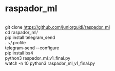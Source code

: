# raspador_ml

<br>git clone https://github.com/juniorguidi/raspador_ml
<br>cd raspador_ml/
<br>pip install telegram_send
<br>. ~/.profile
<br>telegram-send --configure
<br>pip install bs4
<br>python3 raspador_ml_v1_final.py
<br>watch -n 10 python3 raspador_ml_v1_final.py